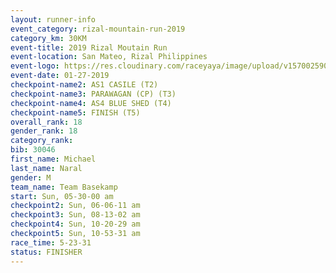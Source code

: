 ```yaml
---
layout: runner-info 
event_category: rizal-mountain-run-2019 
category_km: 30KM 
event-title: 2019 Rizal Moutain Run 
event-location: San Mateo, Rizal Philippines 
event-logo: https://res.cloudinary.com/raceyaya/image/upload/v1570025909/logo/rizal-mountain_gkfete.jpg 
event-date: 01-27-2019 
checkpoint-name2: AS1 CASILE (T2) 
checkpoint-name3: PARAWAGAN (CP) (T3) 
checkpoint-name4: AS4 BLUE SHED (T4) 
checkpoint-name5: FINISH (T5) 
overall_rank: 18
gender_rank: 18
category_rank: 
bib: 30046
first_name: Michael
last_name: Naral
gender: M
team_name: Team Basekamp
start: Sun, 05-30-00 am
checkpoint2: Sun, 06-06-11 am
checkpoint3: Sun, 08-13-02 am
checkpoint4: Sun, 10-20-29 am
checkpoint5: Sun, 10-53-31 am
race_time: 5-23-31
status: FINISHER
---
```

